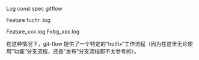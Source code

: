 Log consl spec gitflow


Feature  fuchr   .log


Feature_xxx.log
Fxbg_xxx.log


在这种情况下，git-flow 提供了一个特定的“hotfix”工作流程（因为在这里无论使用“功能”分支流程，还是“发布”分支流程都不太参考的）。



